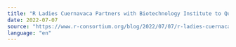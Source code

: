 ```yaml
---
title: "R Ladies Cuernavaca Partners with Biotechnology Institute to Quickly Expand Reach in 2022"
date: 2022-07-07
source: "https://www.r-consortium.org/blog/2022/07/07/r-ladies-cuernacava-partners-with-biotechnology-institute"
language: "en"
---
```

